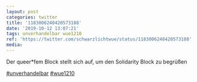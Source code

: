 ```yaml
---
layout: post
categories: twitter
title: '1183006240420573188'
date: '2019-10-12 13:07:21'
tags: unverhandelbar wue1210
ref: 'https://twitter.com/schwarzlichtwue/status/1183006240420573188'
media:
---
```

Der queer\*fem Block stellt sich auf, um den Solidarity Block zu begrüßen

[#unverhandelbar](/t/unverhandelbar) [#wue1210](/t/wue1210) 